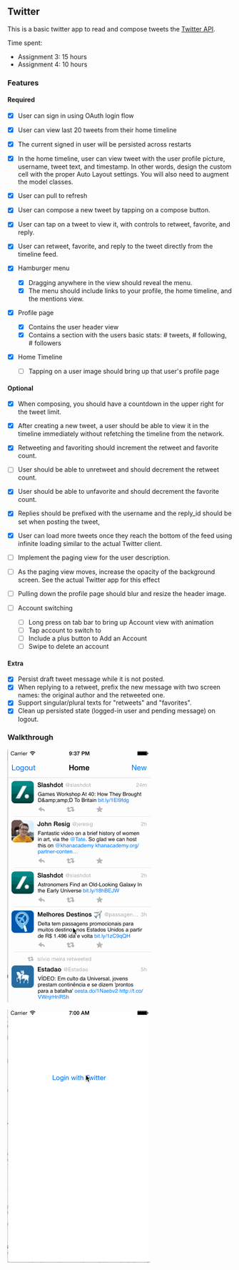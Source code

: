 ## Twitter

This is a basic twitter app to read and compose tweets the [Twitter API](https://apps.twitter.com/).

Time spent:

- Assignment 3: 15 hours
- Assignment 4: 10 hours

### Features

#### Required

- [x] User can sign in using OAuth login flow
- [x] User can view last 20 tweets from their home timeline
- [x] The current signed in user will be persisted across restarts
- [x] In the home timeline, user can view tweet with the user profile picture, username, tweet text, and timestamp.  In other words, design the custom cell with the proper Auto Layout settings.  You will also need to augment the model classes.
- [x] User can pull to refresh
- [x] User can compose a new tweet by tapping on a compose button.
- [x] User can tap on a tweet to view it, with controls to retweet, favorite, and reply.
- [x] User can retweet, favorite, and reply to the tweet directly from the timeline feed.

- [x] Hamburger menu
  - [x] Dragging anywhere in the view should reveal the menu.
  - [x] The menu should include links to your profile, the home timeline, and the mentions view.
- [x] Profile page
  - [x] Contains the user header view
  - [x] Contains a section with the users basic stats: # tweets, # following, # followers
- [x] Home Timeline
  - [ ] Tapping on a user image should bring up that user's profile page

#### Optional

- [x] When composing, you should have a countdown in the upper right for the tweet limit.
- [x] After creating a new tweet, a user should be able to view it in the timeline immediately without refetching the timeline from the network.
- [x] Retweeting and favoriting should increment the retweet and favorite count.
- [ ] User should be able to unretweet and should decrement the retweet count.
- [x] User should be able to unfavorite and should decrement the favorite count.
- [x] Replies should be prefixed with the username and the reply_id should be set when posting the tweet,
- [x] User can load more tweets once they reach the bottom of the feed using infinite loading similar to the actual Twitter client.

- [ ] Implement the paging view for the user description.
- [ ] As the paging view moves, increase the opacity of the background screen. See the actual Twitter app for this effect
- [ ] Pulling down the profile page should blur and resize the header image.
- [ ] Account switching
  - [ ] Long press on tab bar to bring up Account view with animation
  - [ ] Tap account to switch to
  - [ ] Include a plus button to Add an Account
  - [ ] Swipe to delete an account

#### Extra

- [x] Persist draft tweet message while it is not posted.
- [x] When replying to a retweet, prefix the new message with two screen names: the original author and the retweeted one.
- [x] Support singular/plural texts for "retweets" and "favorites".
- [x] Clean up persisted state (logged-in user and pending message) on logout.

### Walkthrough


![Video Walkthrough - Assignment 4](./demo-assignment-4.gif)

![Video Walkthrough - Assignment 3](./demo.gif)
